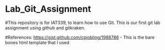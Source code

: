 # Lab_Git_Assignment

#This repository is for IAT339, to learn how to use Git. This is our first git lab assignment using github and gitkraken.

#References: https://gist.github.com/cpjobling/1988786 - This is the bare bones html template that I used
